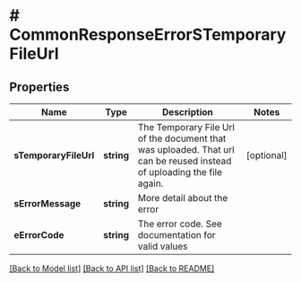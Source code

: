 # # CommonResponseErrorSTemporaryFileUrl

## Properties

Name | Type | Description | Notes
------------ | ------------- | ------------- | -------------
**sTemporaryFileUrl** | **string** | The Temporary File Url of the document that was uploaded. That url can be reused instead of uploading the file again. | [optional]
**sErrorMessage** | **string** | More detail about the error |
**eErrorCode** | **string** | The error code. See documentation for valid values |

[[Back to Model list]](../../README.md#models) [[Back to API list]](../../README.md#endpoints) [[Back to README]](../../README.md)
